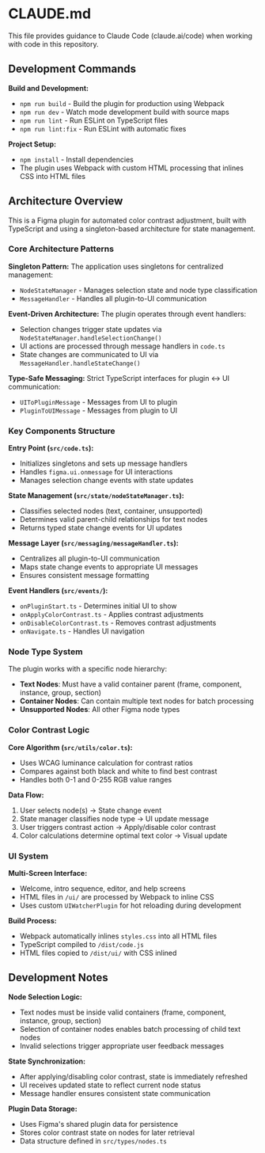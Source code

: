 # CLAUDE.md

This file provides guidance to Claude Code (claude.ai/code) when working with code in this repository.

## Development Commands

**Build and Development:**
- `npm run build` - Build the plugin for production using Webpack
- `npm run dev` - Watch mode development build with source maps
- `npm run lint` - Run ESLint on TypeScript files 
- `npm run lint:fix` - Run ESLint with automatic fixes

**Project Setup:**
- `npm install` - Install dependencies
- The plugin uses Webpack with custom HTML processing that inlines CSS into HTML files

## Architecture Overview

This is a Figma plugin for automated color contrast adjustment, built with TypeScript and using a singleton-based architecture for state management.

### Core Architecture Patterns

**Singleton Pattern:** The application uses singletons for centralized management:
- `NodeStateManager` - Manages selection state and node type classification
- `MessageHandler` - Handles all plugin-to-UI communication

**Event-Driven Architecture:** The plugin operates through event handlers:
- Selection changes trigger state updates via `NodeStateManager.handleSelectionChange()`
- UI actions are processed through message handlers in `code.ts`
- State changes are communicated to UI via `MessageHandler.handleStateChange()`

**Type-Safe Messaging:** Strict TypeScript interfaces for plugin ↔ UI communication:
- `UIToPluginMessage` - Messages from UI to plugin
- `PluginToUIMessage` - Messages from plugin to UI

### Key Components Structure

**Entry Point (`src/code.ts`):**
- Initializes singletons and sets up message handlers
- Handles `figma.ui.onmessage` for UI interactions
- Manages selection change events with state updates

**State Management (`src/state/nodeStateManager.ts`):**
- Classifies selected nodes (text, container, unsupported)
- Determines valid parent-child relationships for text nodes
- Returns typed state change events for UI updates

**Message Layer (`src/messaging/messageHandler.ts`):**
- Centralizes all plugin-to-UI communication
- Maps state change events to appropriate UI messages
- Ensures consistent message formatting

**Event Handlers (`src/events/`):**
- `onPluginStart.ts` - Determines initial UI to show
- `onApplyColorContrast.ts` - Applies contrast adjustments
- `onDisableColorContrast.ts` - Removes contrast adjustments
- `onNavigate.ts` - Handles UI navigation

### Node Type System

The plugin works with a specific node hierarchy:
- **Text Nodes**: Must have a valid container parent (frame, component, instance, group, section)
- **Container Nodes**: Can contain multiple text nodes for batch processing
- **Unsupported Nodes**: All other Figma node types

### Color Contrast Logic

**Core Algorithm (`src/utils/color.ts`):**
- Uses WCAG luminance calculation for contrast ratios
- Compares against both black and white to find best contrast
- Handles both 0-1 and 0-255 RGB value ranges

**Data Flow:**
1. User selects node(s) → State change event
2. State manager classifies node type → UI update message
3. User triggers contrast action → Apply/disable color contrast
4. Color calculations determine optimal text color → Visual update

### UI System

**Multi-Screen Interface:**
- Welcome, intro sequence, editor, and help screens
- HTML files in `/ui/` are processed by Webpack to inline CSS
- Uses custom `UIWatcherPlugin` for hot reloading during development

**Build Process:**
- Webpack automatically inlines `styles.css` into all HTML files
- TypeScript compiled to `/dist/code.js`
- HTML files copied to `/dist/ui/` with CSS inlined

## Development Notes

**Node Selection Logic:**
- Text nodes must be inside valid containers (frame, component, instance, group, section)
- Selection of container nodes enables batch processing of child text nodes
- Invalid selections trigger appropriate user feedback messages

**State Synchronization:**
- After applying/disabling color contrast, state is immediately refreshed
- UI receives updated state to reflect current node status
- Message handler ensures consistent state communication

**Plugin Data Storage:**
- Uses Figma's shared plugin data for persistence
- Stores color contrast state on nodes for later retrieval
- Data structure defined in `src/types/nodes.ts`